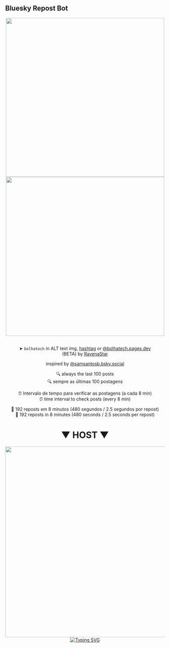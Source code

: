 ## Bluesky Repost Bot 
<div align="center">
<a href="https://docs.bsky.app/">
  <img src="https://i.imgur.com/8HGAasG.png" width="500">
</a>
  <br>
<a href="https://bsky.app/profile/bolhatech.pages.dev" >
  <img src="https://i.imgur.com/2B01blo.png" width="500">
</a>
<br> <br> 

➤ `bolhatech` in ALT text img, [hashtag](https://bsky.app/hashtag/bolhatech) or [@bolhatech.pages.dev](https://bsky.app/profile/bolhatech.pages.dev)<br>
(BETA) by [RavenaStar](https://bsky.app/profile/ravenastar.pages.dev)
 
 inspired by [@samsantosb.bsky.social](https://bsky.app/profile/samsantosb.bsky.social)


🔍 always the last 100 posts<br>
🔍 sempre as últimas 100 postagens

⏰ Intervalo de tempo para verificar as postagens (a cada 8 min)<br>
⏰ time interval to check posts (every 8 min)

🔄 192 reposts em 8 minutos (480 segundos / 2.5 segundos por repost)<br>
🔄 192 reposts in 8 minutes (480 seconds / 2.5 seconds per repost)

# ▼ HOST ▼
<a href="https://discloud.com">
  <img src="https://i.imgur.com/4DhswV6.png" width="600">
</a>



<div align="center">
<a href="https://discloud.app"><img src="https://readme-typing-svg.demolab.com?font=Fira+Code&duration=600&pause=500&color=57F287&center=true&vCenter=true&multiline=true&width=200&height=60&lines=%E2%96%B2;CLIQUE+AQUI" alt="Typing SVG" /></a>

